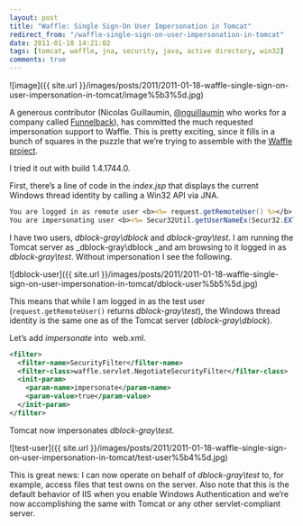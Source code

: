 ```yaml
---
layout: post
title: "Waffle: Single Sign-On User Impersonation in Tomcat"
redirect_from: "/waffle-single-sign-on-user-impersonation-in-tomcat"
date: 2011-01-18 14:21:02
tags: [tomcat, waffle, jna, security, java, active directory, win32]
comments: true
---
```

![image]({{ site.url }}/images/posts/2011/2011-01-18-waffle-single-sign-on-user-impersonation-in-tomcat/image%5b3%5d.jpg)

A generous contributor (Nicolas Guillaumin, [@nguillaumin](http://www.codeplex.com/site/users/view/nguillaumin) who works for a company called [Funnelback](http://www.funnelback.com/)), has committed the much requested impersonation support to Waffle. This is pretty exciting, since it fills in a bunch of squares in the puzzle that we’re trying to assemble with the [Waffle project](https://github.com/dblock/waffle).

I tried it out with build 1.4.1744.0.

First, there’s a line of code in the _index.jsp_ that displays the current Windows thread identity by calling a Win32 API via JNA.

```jsp
You are logged in as remote user <b><%= request.getRemoteUser() %></b> in session <b><%= session.getId() %></b>.<br>
You are impersonating user <b><%= Secur32Util.getUserNameEx(Secur32.EXTENDED_NAME_FORMAT.NameSamCompatible) %></b>.
```

I have two users, _dblock-gray\dblock_ and _dblock-gray\test_. I am running the Tomcat server as _dblock-gray\dblock _and am browsing to it logged in as _dblock-gray\test_. Without impersonation I see the following.

![dblock-user]({{ site.url }}/images/posts/2011/2011-01-18-waffle-single-sign-on-user-impersonation-in-tomcat/dblock-user%5b5%5d.jpg)

This means that while I am logged in as the test user (`request.getRemoteUser()` returns _dblock-gray\test_), the Windows thread identity is the same one as of the Tomcat server (_dblock-gray\dblock_).

Let’s add _impersonate_ into  web.xml.

```xml
<filter>
  <filter-name>SecurityFilter</filter-name>
  <filter-class>waffle.servlet.NegotiateSecurityFilter</filter-class>   
  <init-param>
    <param-name>impersonate</param-name>
    <param-value>true</param-value>
  </init-param>
</filter>
```

Tomcat now impersonates _dblock-gray\test_.

![test-user]({{ site.url }}/images/posts/2011/2011-01-18-waffle-single-sign-on-user-impersonation-in-tomcat/test-user%5b4%5d.jpg)

This is great news: I can now operate on behalf of _dblock-gray\test_ to, for example, access files that test owns on the server. Also note that this is the default behavior of IIS when you enable Windows Authentication and we’re now accomplishing the same with Tomcat or any other servlet-compliant server.

